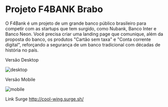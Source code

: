 # Projeto F4BANK Brabo


O F4Bank é um projeto de um grande banco público brasileiro para competir com as startups que tem surgido, como Nubank, Banco Inter e Banco Neon. Você precisa criar uma landing page que comunique, além da proposta do banco, os produtos "Cartão sem taxa" e "Conta corrente digital", reforçando a segurança de um banco tradicional com décadas de história no país.

Versão Desktop

![desktop](https://user-images.githubusercontent.com/69327864/159188276-644e3a05-a2ee-49e2-8545-01e2be3d990f.png)


Versão Mobile

![mobile](https://user-images.githubusercontent.com/69327864/159188292-28622558-4ad2-483c-9f75-ae853d8313c4.png)



Link Surge
http://cool-wing.surge.sh/
